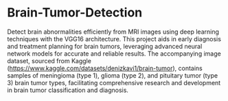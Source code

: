 # Brain-Tumor-Detection
Detect brain abnormalities efficiently from MRI images using deep learning techniques with the VGG16 architecture. This project aids in early diagnosis and treatment planning for brain tumors, leveraging advanced neural network models for accurate and reliable results. The accompanying image dataset, sourced from Kaggle (https://www.kaggle.com/datasets/denizkavi1/brain-tumor), contains samples of meningioma (type 1), glioma (type 2), and pituitary tumor (type 3) brain tumor types, facilitating comprehensive research and development in brain tumor classification and diagnosis.
